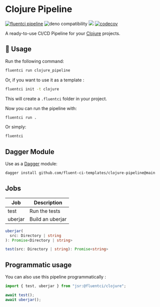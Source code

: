 # Clojure Pipeline

[![fluentci pipeline](https://img.shields.io/badge/dynamic/json?label=pkg.fluentci.io&labelColor=%23000&color=%23460cf1&url=https%3A%2F%2Fapi.fluentci.io%2Fv1%2Fpipeline%2Fclojure_pipeline&query=%24.version)](https://pkg.fluentci.io/clojure_pipeline)
![deno compatibility](https://shield.deno.dev/deno/^1.42)
[![](https://jsr.io/badges/@fluentci/clojure)](https://jsr.io/@fluentci/clojure)
[![codecov](https://img.shields.io/codecov/c/gh/fluent-ci-templates/clojure-pipeline)](https://codecov.io/gh/fluent-ci-templates/clojure-pipeline)

A ready-to-use CI/CD Pipeline for your [Clojure](https://clojure.org/) projects.

## 🚀 Usage

Run the following command:

```bash
fluentci run clojure_pipeline
```

Or, if you want to use it as a template :

```bash
fluentci init -t clojure
```

This will create a `.fluentci` folder in your project.

Now you can run the pipeline with:

```bash
fluentci run .
```

Or simply:

```bash
fluentci
```

## Dagger Module

Use as a [Dagger](https://dagger.io) module:

```bash
dagger install github.com/fluent-ci-templates/clojure-pipeline@main
```

## Jobs

| Job     | Description         |
| ------- | ------------------- |
| test    | Run the tests       |
| uberjar | Build an uberjar    |

```typescript
uberjar(
  src: Directory | string
): Promise<Directory | string>

test(src: Directory | string): Promise<string>
```

## Programmatic usage

You can also use this pipeline programmatically :

```ts
import { test, uberjar } from "jsr:@fluentci/clojure";

await test();
await uberjar();
```
